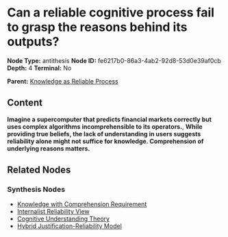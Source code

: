 # Can a reliable cognitive process fail to grasp the reasons behind its outputs?

**Node Type:** antithesis
**Node ID:** fe6217b0-86a3-4ab2-92d8-53d0e39af0cb
**Depth:** 4
**Terminal:** No

**Parent:** [Knowledge as Reliable Process](knowledge-as-reliable-process-synthesis-9027bce2-bd16-47ab-8d5f-f0e362a3e0d0.md)

## Content

**Imagine a supercomputer that predicts financial markets correctly but uses complex algorithms incomprehensible to its operators.**, **While providing true beliefs, the lack of understanding in users suggests reliability alone might not suffice for knowledge. Comprehension of underlying reasons matters.**

## Related Nodes

### Synthesis Nodes

- [Knowledge with Comprehension Requirement](knowledge-with-comprehension-requirement-synthesis-8331f65b-0f61-4920-9ea5-9ea31faa51ca.md)
- [Internalist Reliability View](internalist-reliability-view-synthesis-a405e715-3513-45ef-9af5-20cb6d1835cf.md)
- [Cognitive Understanding Theory](cognitive-understanding-theory-synthesis-b6afc4f6-1d43-4074-9c36-1f53f7152c46.md)
- [Hybrid Justification-Reliability Model](hybrid-justification-reliability-model-synthesis-e27c0617-4bc3-430f-8378-1325f44c10f5.md)
